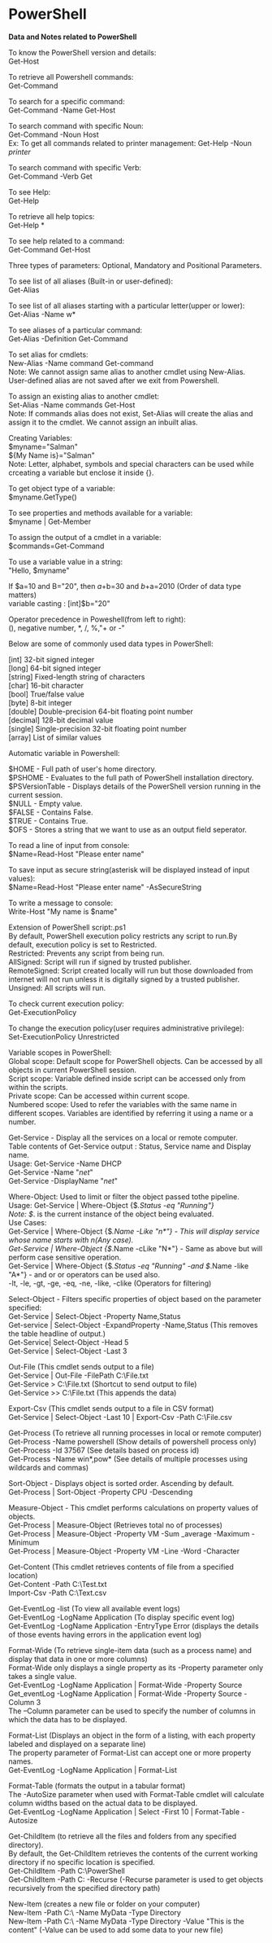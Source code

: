 # PowerShell
<b>Data and Notes related to PowerShell</b>   

To know the PowerShell version and details:  
Get-Host  

To retrieve all Powershell commands:  
Get-Command  

To search for a specific command:  
Get-Command -Name Get-Host  

To search command with specific Noun:  
Get-Command -Noun Host  
Ex: To get all commands related to printer management: Get-Help -Noun *printer*

To search command with specific Verb:  
Get-Command -Verb Get  

To see Help:  
Get-Help  

To retrieve all help topics:  
Get-Help *

To see help related to a command:  
Get-Command Get-Host  

Three types of parameters: Optional, Mandatory and Positional Parameters.  

To see list of all aliases (Built-in or user-defined):  
Get-Alias  

To see list of all aliases starting with a particular letter(upper or lower):  
Get-Alias -Name w*  

To see aliases of a particular command:  
Get-Alias -Definition Get-Command  

To set alias for cmdlets:  
New-Alias -Name command Get-command  
Note: We cannot assign same alias to another cmdlet using New-Alias. User-defined alias are not saved after we exit from Powershell.  

To assign an existing alias to another cmdlet:  
Set-Alias -Name commands Get-Host  
Note: If commands alias does not exist, Set-Alias will create the alias and assign it to the cmdlet. We cannot assign an inbuilt alias.  

Creating Variables:  
$myname="Salman"  
${My Name is}="Salman"  
Note: Letter, alphabet, symbols and special characters can be used while crceating a variable but enclose it inside {}.  

To get object type of a variable:  
$myname.GetType()  

To see properties and methods available for a variable:  
$myname | Get-Member  

To assign the output of a cmdlet in a variable:  
$commands=Get-Command  

To use a variable value in a string:  
"Hello, $myname"  

If $a=10 and B="20", then $a+$b=30 and $b+$a=2010 (Order of data type matters)  
variable casting : [int]$b="20"  

Operator precedence in Poweshell(from left to right):  
(), negative number, *, /, %,"+ or -"  

Below are some of commonly used data types in PowerShell:  

[int] 32-bit signed integer  
[long] 64-bit signed integer  
[string] Fixed-length string of characters  
[char] 16-bit character  
[bool] True/false value  
[byte] 8-bit integer  
[double] Double-precision 64-bit floating point number  
[decimal] 128-bit decimal value  
[single] Single-precision 32-bit floating point number  
[array] List of similar values  

Automatic variable in Powershell:  

$HOME - Full path of user's home directory.  
$PSHOME - Evaluates to the full path of PowerShell installation directory.  
$PSVersionTable - Displays details of the PowerShell version running in the current session.  
$NULL - Empty value.  
$FALSE - Contains False.    
$TRUE - Contains True.  
$OFS - Stores a string that we want to use as an output field seperator.  

To read a line of input from console:  
$Name=Read-Host "Please enter name"  

To save input as secure string(asterisk will be displayed instead of input values):  
$Name=Read-Host "Please enter name" -AsSecureString  

To write a message to console:  
Write-Host "My name is $name"  

Extension of PowerShell script:.ps1  
By default, PowerShell execution policy restricts any script to run.By default, execution policy is set to Restricted.  
Restricted: Prevents any script from being run.  
AllSigned: Script will run if signed by trusted publisher.  
RemoteSigned: Script created locally will run but those downloaded from internet will not run unless it is digitally signed by a trusted publisher.  
Unsigned: All scripts will run.  

To check current execution policy:  
Get-ExecutionPolicy  

To change the execution policy(user requires administrative privilege):  
Set-ExecutionPolicy Unrestricted  

Variable scopes in PowerShell:  
Global scope: Default scope for PowerShell objects. Can be accessed by all objects in current PowerShell session.  
Script scope: Variable defined inside script can be accessed only from within the scripts.  
Private scope: Can be accessed within current scope.  
Numbered scope: Used to refer the variables with the same name in different scopes. Variables are identified by referring it using a name or a number.  

Get-Service - Display all the services on a local or remote computer.  
Table contents of Get-Service output : Status, Service name and Display name.  
Usage: Get-Service -Name DHCP  
       Get-Service -Name "*net*"  
       Get-Service -DisplayName "*net*"  

Where-Object: Used to limit or filter the object passed tothe pipeline.  
Usage: Get-Service | Where-Object {$_.Status -eq "Running"}  
Note: $_. is the current instance of the object being evaluated.  
Use Cases:  
Get-Service | Where-Object {$_.Name -Like "n*"} - This will display service whose name starts with n(Any case).  
Get-Service | Where-Object {$_.Name -cLike "N*"} - Same as above but will perform case sensitive operation.  
Get-Service | Where-Object {$_.Status -eq "Running" -and $_.Name -like "A*"} - and or or operators can be used also.  
-lt, -le, -gt, -ge, -eq, -ne, -like, -clike (Operators for filtering)  

Select-Object - Filters specific properties of object based on the parameter specified:  
Get-Service | Select-Object -Property Name,Status  
Get-service | Select-Object -ExpandProperty -Name,Status (This removes the table headline of output.)  
Get-Service| Select-Object -Head 5  
Get-Service | Select-Object -Last 3  

Out-File (This cmdlet sends output to a file)  
Get-Service | Out-File -FilePath C:\File.txt  
Get-Service > C:\File.txt (Shortcut to send output to file)  
Get-Service >> C:\File.txt (This appends the data)  

Export-Csv (This cmdlet sends output to a file in CSV format)  
Get-Service | Select-Object -Last 10 | Export-Csv -Path C:\File.csv  

Get-Process (To retrieve all running processes in local or remote computer)  
Get-Process -Name powershell (Show details of powershell process only)  
Get-Process -Id 37567 (See details based on process id)  
Get-Process -Name win*,pow* (See details of multiple processes using wildcards and commas)  

Sort-Object - Displays object is sorted order. Ascending by default.  
Get-Process | Sort-Object -Property CPU -Descending  

Measure-Object - This cmdlet performs calculations on property values of objects.  
Get-Process | Measure-Object (Retrieves total no of processes)  
Get-Process | Measure-Object -Property VM -Sum _average -Maximum -Minimum  
Get-Process | Measure-Object -Property VM -Line -Word -Character  

Get-Content (This cmdlet retrieves contents of file from a specified location)  
Get-Content -Path C:\Test.txt  
Import-Csv -Path C:\Text.csv  

Get-EventLog -list (To view all available event logs)  
Get-EventLog -LogName Application (To display specific event log)  
Get-EventLog -LogName Application -EntryType Error (displays the details of those events having errors in the application event log)  

Format-Wide (To retrieve single-item data (such as a process name) and display that data in one or more columns)  
Format-Wide only displays a single property as its -Property parameter only takes a single value.  
Get-EventLog -LogName Application | Format-Wide -Property Source  
Get_eventLog -LogName Application | Format-Wide -Property Source -Column 3  
The –Column parameter can be used to specify the number of columns in which the data has to be displayed.  

Format-List (Displays an object in the form of a listing, with each property labeled and displayed on a separate line)  
The property parameter of Format-List can accept one or more property names.  
Get-EventLog -LogName Application | Format-List  

Format-Table (formats the output in a tabular format)  
The -AutoSize parameter when used with Format-Table cmdlet will calculate column widths based on the actual data to be displayed.  
Get-EventLog -LogName Application | Select -First 10 | Format-Table -Autosize  

Get-ChildItem (to retrieve all the files and folders from any specified directory).  
By default, the Get-ChildItem retrieves the contents of the current working directory if no specific location is specified.  
Get-ChildItem -Path C:\PowerShell  
Get-ChildItem -Path C: -Recurse (-Recurse parameter is used to get objects recursively from the specified directory path)  

New-Item (creates a new file or folder on your computer)  
New-Item -Path C:\ -Name MyData -Type Directory  
New-Item -Path C:\ -Name MyData -Type Directory -Value "This is the content" (-Value can be used to add some data to your new file)  




